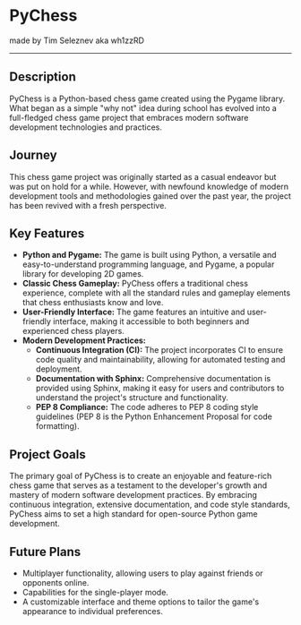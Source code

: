 # PyChess
made by Tim Seleznev aka wh1zzRD

---

## Description

PyChess is a Python-based chess game created using the Pygame library. What began as a simple "why not" idea during school has evolved into a full-fledged chess game project that embraces modern software development technologies and practices.

## Journey

This chess game project was originally started as a casual endeavor but was put on hold for a while. However, with newfound knowledge of modern development tools and methodologies gained over the past year, the project has been revived with a fresh perspective.

## Key Features
- **Python and Pygame:** The game is built using Python, a versatile and easy-to-understand programming language, and Pygame, a popular library for developing 2D games.
- **Classic Chess Gameplay:** PyChess offers a traditional chess experience, complete with all the standard rules and gameplay elements that chess enthusiasts know and love.
- **User-Friendly Interface:** The game features an intuitive and user-friendly interface, making it accessible to both beginners and experienced chess players.
- **Modern Development Practices:**
    - **Continuous Integration (CI):** The project incorporates CI to ensure code quality and maintainability, allowing for automated testing and deployment.
    - **Documentation with Sphinx:** Comprehensive documentation is provided using Sphinx, making it easy for users and contributors to understand the project's structure and functionality.
    - **PEP 8 Compliance:** The code adheres to PEP 8 coding style guidelines (PEP 8 is the Python Enhancement Proposal for code formatting).

## Project Goals
The primary goal of PyChess is to create an enjoyable and feature-rich chess game that serves as a testament to the developer's growth and mastery of modern software development practices. By embracing continuous integration, extensive documentation, and code style standards, PyChess aims to set a high standard for open-source Python game development.

## Future Plans
- Multiplayer functionality, allowing users to play against friends or opponents online.
- Capabilities for the single-player mode.
- A customizable interface and theme options to tailor the game's appearance to individual preferences.